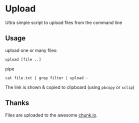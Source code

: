 # Upload

Ultra simple script to upload files from the command line

## Usage

upload one or many files:
```shell
upload [file ..]
```

pipe
```shell
cat file.txt | grep filter | upload -
```

The link is shown & copied to clipboard (using `pbcopy` or `xclip`)

## Thanks

Files are uploaded to the awesome [chunk.io](http://chunk.io/).